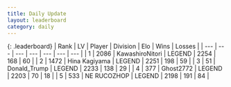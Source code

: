 ```yaml
---
title: Daily Update
layout: leaderboard
category: daily
---
```


{: .leaderboard}
| Rank | LV | Player | Division | Elo | Wins | Losses |
| --- | --- | --- | --- | --- | --- | --- |
| <span data-change="1">1</span> | 2086 | <span title="ID: 164871">KawashiroNitori</span> | LEGEND | <span data-change="10">2254</span> | <span data-change="9">168</span> | <span data-change="2">60</span> |
| <span data-change="-1">2</span> | 1472 | <span title="ID: 315148">Hina Kagiyama</span> | LEGEND | <span data-change="-53">2251</span> | <span data-change="18">198</span> | <span data-change="8">59</span> |
| <span data-change="0">3</span> | 51 | <span title="ID: 515520">Donald_Trump</span> | LEGEND | <span data-change="0">2233</span> | <span data-change="0">138</span> | <span data-change="0">29</span> |
| <span data-change="2">4</span> | 377 | <span title="ID: 336637">Ghost2772</span> | LEGEND | <span data-change="36">2203</span> | <span data-change="13">70</span> | <span data-change="2">18</span> |
| <span data-change="2">5</span> | 533 | <span title="ID: 335720">NE RUCOZHOP</span> | LEGEND | <span data-change="37">2198</span> | <span data-change="13">191</span> | <span data-change="3">84</span> |